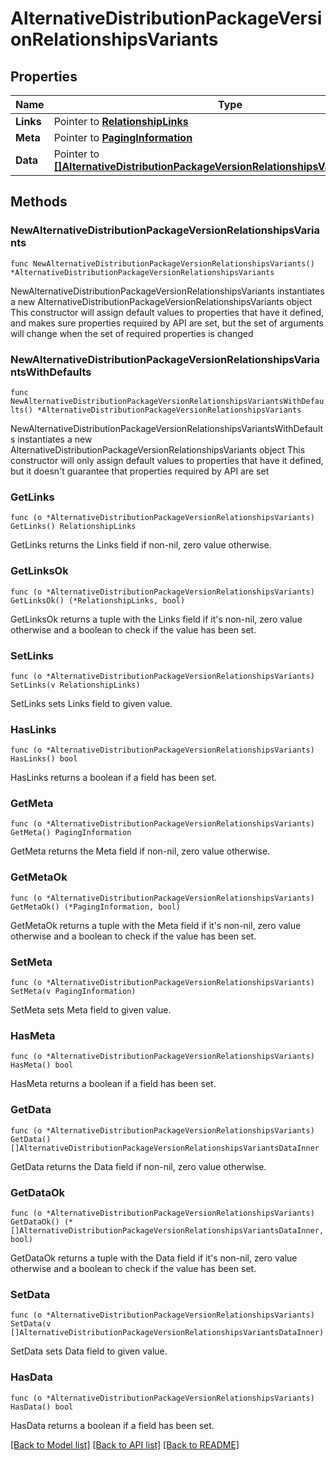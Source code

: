 # AlternativeDistributionPackageVersionRelationshipsVariants

## Properties

Name | Type | Description | Notes
------------ | ------------- | ------------- | -------------
**Links** | Pointer to [**RelationshipLinks**](RelationshipLinks.md) |  | [optional] 
**Meta** | Pointer to [**PagingInformation**](PagingInformation.md) |  | [optional] 
**Data** | Pointer to [**[]AlternativeDistributionPackageVersionRelationshipsVariantsDataInner**](AlternativeDistributionPackageVersionRelationshipsVariantsDataInner.md) |  | [optional] 

## Methods

### NewAlternativeDistributionPackageVersionRelationshipsVariants

`func NewAlternativeDistributionPackageVersionRelationshipsVariants() *AlternativeDistributionPackageVersionRelationshipsVariants`

NewAlternativeDistributionPackageVersionRelationshipsVariants instantiates a new AlternativeDistributionPackageVersionRelationshipsVariants object
This constructor will assign default values to properties that have it defined,
and makes sure properties required by API are set, but the set of arguments
will change when the set of required properties is changed

### NewAlternativeDistributionPackageVersionRelationshipsVariantsWithDefaults

`func NewAlternativeDistributionPackageVersionRelationshipsVariantsWithDefaults() *AlternativeDistributionPackageVersionRelationshipsVariants`

NewAlternativeDistributionPackageVersionRelationshipsVariantsWithDefaults instantiates a new AlternativeDistributionPackageVersionRelationshipsVariants object
This constructor will only assign default values to properties that have it defined,
but it doesn't guarantee that properties required by API are set

### GetLinks

`func (o *AlternativeDistributionPackageVersionRelationshipsVariants) GetLinks() RelationshipLinks`

GetLinks returns the Links field if non-nil, zero value otherwise.

### GetLinksOk

`func (o *AlternativeDistributionPackageVersionRelationshipsVariants) GetLinksOk() (*RelationshipLinks, bool)`

GetLinksOk returns a tuple with the Links field if it's non-nil, zero value otherwise
and a boolean to check if the value has been set.

### SetLinks

`func (o *AlternativeDistributionPackageVersionRelationshipsVariants) SetLinks(v RelationshipLinks)`

SetLinks sets Links field to given value.

### HasLinks

`func (o *AlternativeDistributionPackageVersionRelationshipsVariants) HasLinks() bool`

HasLinks returns a boolean if a field has been set.

### GetMeta

`func (o *AlternativeDistributionPackageVersionRelationshipsVariants) GetMeta() PagingInformation`

GetMeta returns the Meta field if non-nil, zero value otherwise.

### GetMetaOk

`func (o *AlternativeDistributionPackageVersionRelationshipsVariants) GetMetaOk() (*PagingInformation, bool)`

GetMetaOk returns a tuple with the Meta field if it's non-nil, zero value otherwise
and a boolean to check if the value has been set.

### SetMeta

`func (o *AlternativeDistributionPackageVersionRelationshipsVariants) SetMeta(v PagingInformation)`

SetMeta sets Meta field to given value.

### HasMeta

`func (o *AlternativeDistributionPackageVersionRelationshipsVariants) HasMeta() bool`

HasMeta returns a boolean if a field has been set.

### GetData

`func (o *AlternativeDistributionPackageVersionRelationshipsVariants) GetData() []AlternativeDistributionPackageVersionRelationshipsVariantsDataInner`

GetData returns the Data field if non-nil, zero value otherwise.

### GetDataOk

`func (o *AlternativeDistributionPackageVersionRelationshipsVariants) GetDataOk() (*[]AlternativeDistributionPackageVersionRelationshipsVariantsDataInner, bool)`

GetDataOk returns a tuple with the Data field if it's non-nil, zero value otherwise
and a boolean to check if the value has been set.

### SetData

`func (o *AlternativeDistributionPackageVersionRelationshipsVariants) SetData(v []AlternativeDistributionPackageVersionRelationshipsVariantsDataInner)`

SetData sets Data field to given value.

### HasData

`func (o *AlternativeDistributionPackageVersionRelationshipsVariants) HasData() bool`

HasData returns a boolean if a field has been set.


[[Back to Model list]](../README.md#documentation-for-models) [[Back to API list]](../README.md#documentation-for-api-endpoints) [[Back to README]](../README.md)


